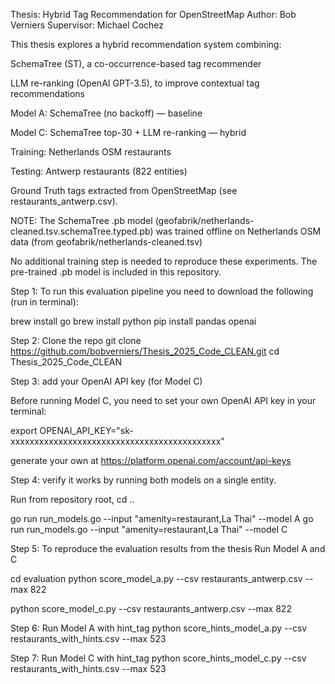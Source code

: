 Thesis: Hybrid Tag Recommendation for OpenStreetMap
Author: Bob Verniers
Supervisor: Michael Cochez


This thesis explores a hybrid recommendation system combining:

SchemaTree (ST), a co-occurrence-based tag recommender

LLM re-ranking (OpenAI GPT-3.5), to improve contextual tag recommendations

Model A: SchemaTree (no backoff) — baseline

Model C: SchemaTree top-30 + LLM re-ranking — hybrid

Training: Netherlands OSM restaurants

Testing: Antwerp restaurants (822 entities)

Ground Truth tags extracted from OpenStreetMap (see restaurants_antwerp.csv).

NOTE:
The SchemaTree .pb model (geofabrik/netherlands-cleaned.tsv.schemaTree.typed.pb)
was trained offline on Netherlands OSM data (from geofabrik/netherlands-cleaned.tsv)

No additional training step is needed to reproduce these experiments.
The pre-trained .pb model is included in this repository.


Step 1: To run this evaluation pipeline you need to download the following (run in terminal):

brew install go
brew install python
pip install pandas openai


Step 2: Clone the repo 
git clone https://github.com/bobverniers/Thesis_2025_Code_CLEAN.git
cd Thesis_2025_Code_CLEAN


Step 3: add your OpenAI API key (for Model C)

Before running Model C, you need to set your own OpenAI API key in your terminal:

export OPENAI_API_KEY="sk-xxxxxxxxxxxxxxxxxxxxxxxxxxxxxxxxxxxxxxxxxxxx"

generate your own at https://platform.openai.com/account/api-keys


Step 4: verify it works by running both models on a single entity. 

Run from repository root, cd ..

go run run_models.go --input "amenity=restaurant,La Thai" --model A
go run run_models.go --input "amenity=restaurant,La Thai" --model C

Step 5: To reproduce the evaluation results from the thesis Run Model A and C 

cd evaluation
python score_model_a.py --csv restaurants_antwerp.csv --max 822

python score_model_c.py --csv restaurants_antwerp.csv --max 822

Step 6: Run Model A with hint_tag
python score_hints_model_a.py --csv restaurants_with_hints.csv --max 523


Step 7: Run Model C with hint_tag
python score_hints_model_c.py --csv restaurants_with_hints.csv --max 523